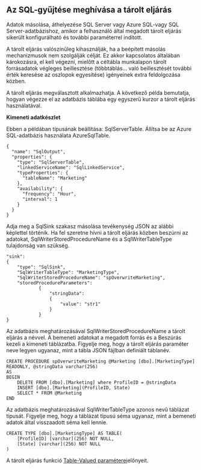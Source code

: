 ## <a name="invoking-stored-procedure-for-sql-sink"></a>Az SQL-gyűjtése meghívása a tárolt eljárás

Adatok másolása, áthelyezése SQL Server vagy Azure SQL-vagy SQL Server-adatbázishoz, amikor a felhasználó által megadott tárolt eljárás sikerült konfigurálható és további paraméterrel indított. 

A tárolt eljárás valószínűleg kihasználják, ha a beépített másolás mechanizmusok nem szolgálják célját. Ez akkor kapcsolatos általában károkozásra, el kell végezni, mielőtt a céltábla munkalapon tárolt forrásadatok végleges beillesztése (többtáblás... való beillesztését további érték keresése az oszlopok egyesítése) igényeinek extra feldolgozása közben. 

A tárolt eljárás megválasztott alkalmazhatja. A következő példa bemutatja, hogyan végezze el az adatbázis táblába egy egyszerű kurzor a tárolt eljárás használatával. 

**Kimeneti adatkészlet**

Ebben a példában típusának beállítása: SqlServerTable. Állítsa be az Azure SQL-adatbázis használata AzureSqlTable. 

    {
      "name": "SqlOutput",
      "properties": {
        "type": "SqlServerTable",
        "linkedServiceName": "SqlLinkedService",
        "typeProperties": {
          "tableName": "Marketing"
        },
        "availability": {
          "frequency": "Hour",
          "interval": 1
        }
      }
    }
    
Adja meg a SqlSink szakasz másolása tevékenység JSON az alábbi képlettel történik. Ha fel szeretne hívni a tárolt eljárás közben beszúrni az adatokat, SqlWriterStoredProcedureName és a SqlWriterTableType tulajdonság van szükség.

    "sink":
    {
        "type": "SqlSink",
        "SqlWriterTableType": "MarketingType",
        "SqlWriterStoredProcedureName": "spOverwriteMarketing", 
        "storedProcedureParameters":
                {
                    "stringData": 
                    {
                        "value": "str1"     
                    }
                }
    }

Az adatbázis meghatározásával SqlWriterStoredProcedureName a tárolt eljárás a névvel. A bemeneti adatokat a megadott forrás és a Beszúrás kezeli a kimeneti táblázatba. Figyelje meg, hogy a tárolt eljárás paraméter neve legyen ugyanaz, mint a tábla JSON fájlban definiált táblanév.

    CREATE PROCEDURE spOverwriteMarketing @Marketing [dbo].[MarketingType] READONLY, @stringData varchar(256)
    AS
    BEGIN
        DELETE FROM [dbo].[Marketing] where ProfileID = @stringData
        INSERT [dbo].[Marketing](ProfileID, State)
        SELECT * FROM @Marketing
    END

Az adatbázis meghatározásával SqlWriterTableType azonos nevű táblázat típusát. Figyelje meg, hogy a táblázat típusú séma ugyanaz, mint a bemeneti adatok által visszaadott séma kell lennie.

    CREATE TYPE [dbo].[MarketingType] AS TABLE(
        [ProfileID] [varchar](256) NOT NULL,
        [State] [varchar](256) NOT NULL
    )

A tárolt eljárás funkció [Table-Valued paraméterei](https://msdn.microsoft.com/library/bb675163.aspx)előnyeit.